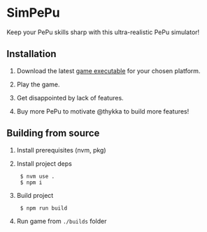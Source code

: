 # SimPePu

Keep your PePu skills sharp with this ultra-realistic PePu simulator!

## Installation

1. Download the latest [game executable](https://github.com/thykka/simpepu/releases/) for your chosen platform.

1. Play the game.

1. Get disappointed by lack of features.

1. Buy more PePu to motivate @thykka to build more features!

## Building from source

1. Install prerequisites (nvm, pkg)

1. Install project deps

        $ nvm use .
        $ npm i

1. Build project

        $ npm run build

1. Run game from `./builds` folder
